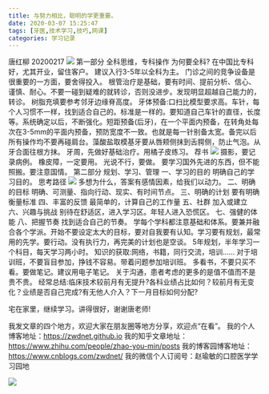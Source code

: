 ```yaml
---
title: 与努力相比，聪明的学更重要。
date: 2020-03-07 15:25:47
tags: [牙医,技术学习,技巧,网课]
categories: 学习记录
---
```

唐红柳
20200217
![](https://zymblog-1258069789.cos.ap-chengdu.myqcloud.com/blog0194-cleverstudy/01.png)
第一部分 全科思维，专科操作
为何要全科?
在中国比专科好，尤其开业，留住客户。
建议入行3-5年以全科为主。
门诊之间的竞争设备是很重要的一方面，要舍得投入。
根管治疗是基础，要有时间、提前分析、信心、谨慎、耐心。不要一碰到疑难的就转诊，否则没进步。发现明显超越自己能力的，转诊。
树脂充填要参考邻牙边缘脊高度。
牙体预备:口扫比模型要求高。车针，每个人习惯不一样，找到适合自己的。标准是一样的。要知道自己车针的直径，长度等。系统确定以后，不断强化。短距预备(后牙)，在一个平面内预备，在转角处每次在3-5mm的平面内预备，预防宽度不一致。也就是每一针别备太宽。备完以后所有操作均不要再碰肩台。藻酸盐取模基牙要从唇颊侧抹到舌腭侧，防止气泡。从牙合面往根方抹。
牙周，先做好基础治疗。用橘子皮练习。
荐书
![](https://zymblog-1258069789.cos.ap-chengdu.myqcloud.com/blog0194-cleverstudy/02.png)
摄影，要记录病例。
橡皮障，一定要用。
光说不行，要做。
要学习国外先进的东西，但不能照搬。要注意国情。
第二部分 规划、学习、管理
一、学习的目的
明确自己的学习目的。
思考路径
![](https://zymblog-1258069789.cos.ap-chengdu.myqcloud.com/blog0194-cleverstudy/03.png)
多想为什么，答案有感情因素，给我们以动力。
二、明确的目标
明确、可测量、指向行动、现实、有时间节点。
三、明确的计划
要有明确衡量标准
四、丰富的反馈
最简单的，计算自己的工作量
五、社群
加入或建立
六、兴趣与挑战
别待在舒适区，进入学习区。年轻人进入恐慌区。
七、强健的体能
八、把握节奏
找到适合自己的节奏。
学每个学科都注意基础和体系。要兼并融合各个学派。开始不要设定太大的目标，要对自我要有认知。学习要有规划，最常用的先学。要行动。没有执行力，再完美的计划也是空谈。
5年规划，半年学习一个科目，每天学习两小时。
知识的获取:网络，书籍，同行交流，培训……
对于培训班，不要盲目参加，挣钱不容易。带着问题参加培训班。
多看书，不要只买不看。要做笔记。建议用电子笔记。
关于沟通，患者考虑的更多的是值不值而不是贵不贵。
经常总结:临床技术较前月有无提升?各科业绩占比如何？较前月有无变化？业绩是否自己完成?有无他人介入？下一月目标如何分配?

宅在家里，继续学习。讲得很好，谢谢唐老师!


我发文章的四个地方，欢迎大家在朋友圈等地方分享，欢迎点“在看”。
我的个人博客地址：https://zwdnet.github.io
我的知乎文章地址： https://www.zhihu.com/people/zhao-you-min/posts
我的博客园博客地址： https://www.cnblogs.com/zwdnet/
我的微信个人订阅号：赵瑜敏的口腔医学学习园地


![](https://zymblog-1258069789.cos.ap-chengdu.myqcloud.com/other/wx.jpg)
